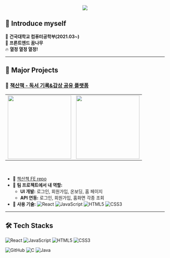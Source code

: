 <div align="center">
    <img src="https://capsule-render.vercel.app/api?type=waving&color=0:3481fe,100:56a8f5&height=180&text=Hi%20Welcome,%20I'm%20SJ%20KIM&animation=twinkling&fontColor=4b495a&fontSize=60" />
</div>

## 👋 Introduce myself  
🏫 **건국대학교 컴퓨터공학부(2021.03~)**  
🌳 **프론트엔드 꿈나무**  
🔥 **열정 열정 열정!**  

---

## 🚀 Major Projects  
### 🔹 [책산책 - 독서 기록&감상 공유 플랫폼](https://github.com/B00KJourney)
<table>
    <tr>
        <td>
            <img src=https://private-user-images.githubusercontent.com/133584466/418294732-3c3a4ce0-7ad4-47e6-a2e4-4fd268836b4f.png?jwt=eyJhbGciOiJIUzI1NiIsInR5cCI6IkpXVCJ9.eyJpc3MiOiJnaXRodWIuY29tIiwiYXVkIjoicmF3LmdpdGh1YnVzZXJjb250ZW50LmNvbSIsImtleSI6ImtleTUiLCJleHAiOjE3NDA4NTA3MDUsIm5iZiI6MTc0MDg1MDQwNSwicGF0aCI6Ii8xMzM1ODQ0NjYvNDE4Mjk0NzMyLTNjM2E0Y2UwLTdhZDQtNDdlNi1hMmU0LTRmZDI2ODgzNmI0Zi5wbmc_WC1BbXotQWxnb3JpdGhtPUFXUzQtSE1BQy1TSEEyNTYmWC1BbXotQ3JlZGVudGlhbD1BS0lBVkNPRFlMU0E1M1BRSzRaQSUyRjIwMjUwMzAxJTJGdXMtZWFzdC0xJTJGczMlMkZhd3M0X3JlcXVlc3QmWC1BbXotRGF0ZT0yMDI1MDMwMVQxNzMzMjVaJlgtQW16LUV4cGlyZXM9MzAwJlgtQW16LVNpZ25hdHVyZT1kYjdhZjU4YTI2ZjA0MGJjZWEzM2Q3M2FmNGE0MDFlYWRhY2RhMzUwNjc3ZjdkNjdjNWI3MWM3N2Y2MGRjNjZmJlgtQW16LVNpZ25lZEhlYWRlcnM9aG9zdCJ9.klZzlajpIo56cskx61xu-TXtFh_2MO14VxaG7APchEY" width="200">
        </td>
        <td>
        <img src="https://private-user-images.githubusercontent.com/130340360/415323387-370da8db-059d-49b0-a0cb-18422ec403ce.png?jwt=eyJhbGciOiJIUzI1NiIsInR5cCI6IkpXVCJ9.eyJpc3MiOiJnaXRodWIuY29tIiwiYXVkIjoicmF3LmdpdGh1YnVzZXJjb250ZW50LmNvbSIsImtleSI6ImtleTUiLCJleHAiOjE3NDA4NDc4MzksIm5iZiI6MTc0MDg0NzUzOSwicGF0aCI6Ii8xMzAzNDAzNjAvNDE1MzIzMzg3LTM3MGRhOGRiLTA1OWQtNDliMC1hMGNiLTE4NDIyZWM0MDNjZS5wbmc_WC1BbXotQWxnb3JpdGhtPUFXUzQtSE1BQy1TSEEyNTYmWC1BbXotQ3JlZGVudGlhbD1BS0lBVkNPRFlMU0E1M1BRSzRaQSUyRjIwMjUwMzAxJTJGdXMtZWFzdC0xJTJGczMlMkZhd3M0X3JlcXVlc3QmWC1BbXotRGF0ZT0yMDI1MDMwMVQxNjQ1MzlaJlgtQW16LUV4cGlyZXM9MzAwJlgtQW16LVNpZ25hdHVyZT02YjkzN2U2MjM4ZmE5NmEyNzgxODQzOGYwOWVlZGZkZjdlNTc0ZmIyN2UxMDU1YjE1MzEzMjg4NDUwYzliMWJjJlgtQW16LVNpZ25lZEhlYWRlcnM9aG9zdCJ9.r2Yetc5BaQOrmBeHII4nkAtuA0CxCJi9W0pLJHyGpgk" width="200">
        </td>
    </tr>
</table>
<br>

- 🔗 [책산책 FE repo](https://github.com/B00KJourney/bookJourney-frontend)  
- 👥 **팀 프로젝트에서 내 역할:**
    - **UI 개발:** 로그인, 회원가입, 온보딩, 홈 페이지
    - **API 연동:** 로그인, 회원가입, 홈화면 각종 조회   
- 🔨 **사용 기술:** ![React](https://img.shields.io/badge/React-61DAFB?style=flat-square&logo=React&logoColor=white) ![JavaScript](https://img.shields.io/badge/Javascript-F7DF1E?style=flat-square&logo=Javascript&logoColor=white) ![HTML5](https://img.shields.io/badge/HTML5-E34F26?style=flat-square&logo=HTML5&logoColor=white) ![CSS3](https://img.shields.io/badge/CSS-1572B6?style=flat-square&logo=CSS3&logoColor=white)  

---

## 🛠️ Tech Stacks  
![React](https://img.shields.io/badge/React-61DAFB?style=for-the-badge&logo=React&logoColor=white) ![JavaScript](https://img.shields.io/badge/Javascript-F7DF1E?style=for-the-badge&logo=Javascript&logoColor=white) ![HTML5](https://img.shields.io/badge/HTML5-E34F26?style=for-the-badge&logo=HTML5&logoColor=white) ![CSS3](https://img.shields.io/badge/CSS-1572B6?style=for-the-badge&logo=CSS3&logoColor=white)  

![GitHub](https://img.shields.io/badge/Github-181717?style=for-the-badge&logo=Github&logoColor=white) ![C](https://img.shields.io/badge/C-A8B9CC?style=for-the-badge&logo=C&logoColor=white) ![Java](https://img.shields.io/badge/Java-007396?style=for-the-badge&logo=Java&logoColor=white)  
